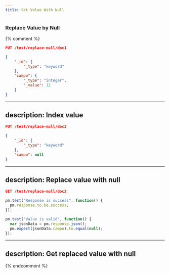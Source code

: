 ```yaml
---
title: Set Value With Null
---
```


### Replace Value by Null

{% comment %}

```json
PUT /test/replace-null/doc1

{
    "_id": {
        "_type": "keyword"
    },
    "campo": {
        "_type": "integer",
        "_value": 12
    }
}
```
---
description: Index value
---


```json
PUT /test/replace-null/doc2

{
    "_id": {
        "_type": "keyword"
    },
    "campo": null
}
```
---
description: Replace value with null
---


```json
GET /test/replace-null/doc2
```

```js
pm.test("Response is success", function() {
  pm.response.to.be.success;
});
```

```js
pm.test("Value is valid", function() {
  var jsonData = pm.response.json();
  pm.expect(jsonData.campo).to.equal(null);
});
```
---
description: Get replaced value with null
---

{% endcomment %}
